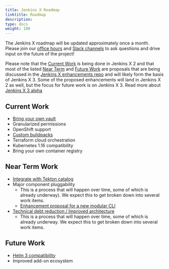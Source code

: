 ```yaml
---
title: Jenkins X Roadmap
linktitle: Roadmap
description:
type: docs
weight: 100
---
```


The Jenkins X roadmap will be updated approximately once a month.
Please join our [office hours](https://jenkins-x.io/community/#office-hours) and [Slack channels](/community/#slack) to ask questions and drive input on the future of the project!

Please note that the [Current Work](/community/roadmap/#current-work) is being done in Jenkins X 2 and that most of the listed [Near Term](/community/roadmap/#near-term-work) and [Future Work](/community/roadmap/#future-work) are proposals that are being discussed in the [Jenkins X enhancements repo](https://github.com/jenkins-x/enhancements) and will likely form the basis of Jenkins X 3. Some of the proposed enhancements will land in Jenkins X 2 as well, but the focus for future work is on Jenkins X 3. Read more about [Jenkins X 3 alpha](https://jenkins-x.io/v3/)

## Current Work

- [Bring your own vault](https://jenkins-x.io/docs/install-setup/installing/boot/secrets/#external)
- Granularized permissions
- OpenShift support
- [Custom buildpacks](https://jenkins-x.io/docs/create-project/build-packs/#using-custom-build-packs)
- Terraform cloud orchestration
- Kubernetes 1.16 compatibility
- Bring your own container registry

## Near Term Work

- [Integrate with Tekton catalog](https://github.com/jenkins-x/enhancements/issues/37)
- Major component pluggability
  - This is a process that will happen over time, some of which is already underway). We expect this to get broken down into several work items.
  - [Enhancement proposal for a new modular CLI](https://github.com/jenkins-x/enhancements/issues/35)
- [Technical debt reduction / Improved architecture](https://github.com/jenkins-x/enhancements/pull/31)
  - This is a process that will happen over time, some of which is already underway. We expect this to get broken down into several work items.

## Future Work

- [Helm 3 compatibility](https://github.com/jenkins-x/enhancements/issues/34)
- Improved add-on ecosystem
